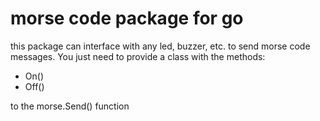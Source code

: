 # morse code package for go
this package can interface with any led, buzzer, etc. to send morse code
messages.  You just need to provide a class with the methods:
- On()
- Off()

to the morse.Send() function
